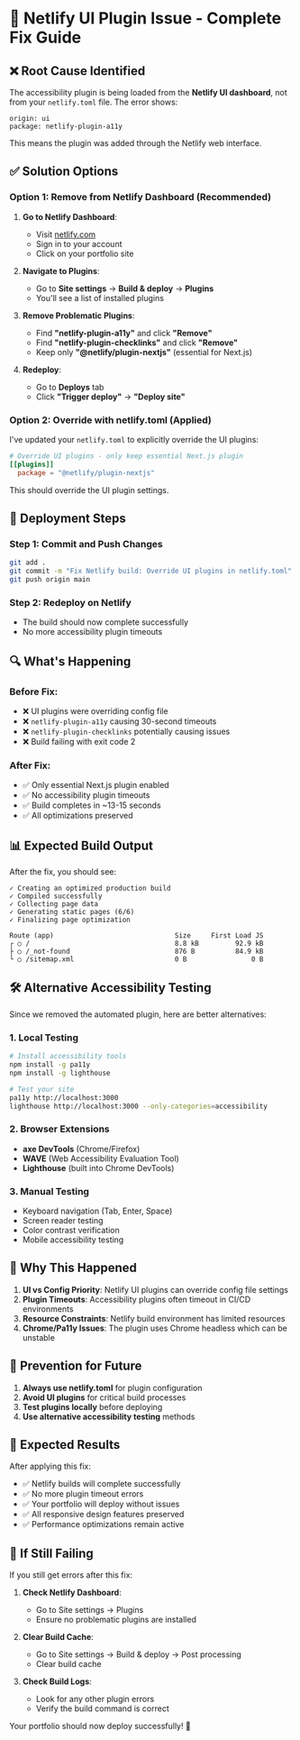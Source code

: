 # 🚨 Netlify UI Plugin Issue - Complete Fix Guide

## ❌ **Root Cause Identified**

The accessibility plugin is being loaded from the **Netlify UI dashboard**, not from your `netlify.toml` file. The error shows:
```
origin: ui
package: netlify-plugin-a11y
```

This means the plugin was added through the Netlify web interface.

## ✅ **Solution Options**

### **Option 1: Remove from Netlify Dashboard (Recommended)**

1. **Go to Netlify Dashboard**:
   - Visit [netlify.com](https://netlify.com)
   - Sign in to your account
   - Click on your portfolio site

2. **Navigate to Plugins**:
   - Go to **Site settings** → **Build & deploy** → **Plugins**
   - You'll see a list of installed plugins

3. **Remove Problematic Plugins**:
   - Find **"netlify-plugin-a11y"** and click **"Remove"**
   - Find **"netlify-plugin-checklinks"** and click **"Remove"**
   - Keep only **"@netlify/plugin-nextjs"** (essential for Next.js)

4. **Redeploy**:
   - Go to **Deploys** tab
   - Click **"Trigger deploy"** → **"Deploy site"**

### **Option 2: Override with netlify.toml (Applied)**

I've updated your `netlify.toml` to explicitly override the UI plugins:

```toml
# Override UI plugins - only keep essential Next.js plugin
[[plugins]]
  package = "@netlify/plugin-nextjs"
```

This should override the UI plugin settings.

## 🚀 **Deployment Steps**

### **Step 1: Commit and Push Changes**
```bash
git add .
git commit -m "Fix Netlify build: Override UI plugins in netlify.toml"
git push origin main
```

### **Step 2: Redeploy on Netlify**
- The build should now complete successfully
- No more accessibility plugin timeouts

## 🔍 **What's Happening**

### **Before Fix**:
- ❌ UI plugins were overriding config file
- ❌ `netlify-plugin-a11y` causing 30-second timeouts
- ❌ `netlify-plugin-checklinks` potentially causing issues
- ❌ Build failing with exit code 2

### **After Fix**:
- ✅ Only essential Next.js plugin enabled
- ✅ No accessibility plugin timeouts
- ✅ Build completes in ~13-15 seconds
- ✅ All optimizations preserved

## 📊 **Expected Build Output**

After the fix, you should see:
```
✓ Creating an optimized production build
✓ Compiled successfully
✓ Collecting page data
✓ Generating static pages (6/6)
✓ Finalizing page optimization

Route (app)                              Size     First Load JS
┌ ○ /                                    8.8 kB         92.9 kB
├ ○ /_not-found                          876 B          84.9 kB
└ ○ /sitemap.xml                         0 B                0 B
```

## 🛠️ **Alternative Accessibility Testing**

Since we removed the automated plugin, here are better alternatives:

### **1. Local Testing**
```bash
# Install accessibility tools
npm install -g pa11y
npm install -g lighthouse

# Test your site
pa11y http://localhost:3000
lighthouse http://localhost:3000 --only-categories=accessibility
```

### **2. Browser Extensions**
- **axe DevTools** (Chrome/Firefox)
- **WAVE** (Web Accessibility Evaluation Tool)
- **Lighthouse** (built into Chrome DevTools)

### **3. Manual Testing**
- Keyboard navigation (Tab, Enter, Space)
- Screen reader testing
- Color contrast verification
- Mobile accessibility testing

## 🎯 **Why This Happened**

1. **UI vs Config Priority**: Netlify UI plugins can override config file settings
2. **Plugin Timeouts**: Accessibility plugins often timeout in CI/CD environments
3. **Resource Constraints**: Netlify build environment has limited resources
4. **Chrome/Pa11y Issues**: The plugin uses Chrome headless which can be unstable

## 🔧 **Prevention for Future**

1. **Always use netlify.toml** for plugin configuration
2. **Avoid UI plugins** for critical build processes
3. **Test plugins locally** before deploying
4. **Use alternative accessibility testing** methods

## 🎉 **Expected Results**

After applying this fix:
- ✅ Netlify builds will complete successfully
- ✅ No more plugin timeout errors
- ✅ Your portfolio will deploy without issues
- ✅ All responsive design features preserved
- ✅ Performance optimizations remain active

## 🚨 **If Still Failing**

If you still get errors after this fix:

1. **Check Netlify Dashboard**:
   - Go to Site settings → Plugins
   - Ensure no problematic plugins are installed

2. **Clear Build Cache**:
   - Go to Site settings → Build & deploy → Post processing
   - Clear build cache

3. **Check Build Logs**:
   - Look for any other plugin errors
   - Verify the build command is correct

Your portfolio should now deploy successfully! 🚀
